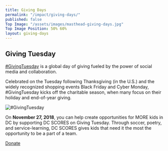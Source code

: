 ```yaml
---
title: Giving Days
permalink: "/impact/giving-days/"
published: false
Top Image: "/assets/images/masthead-giving-days.jpg"
Top Image Position: 50% 60%
layout: giving-days
---
```


## Giving Tuesday

[#GivingTuesday](https://www.givingtuesday.org/) is a global day of giving fueled by the power of social media and collaboration. 

Celebrated on the Tuesday following Thanksgiving (in the U.S.) and the widely recognized shopping events Black Friday and Cyber Monday, #GivingTuesday kicks off the charitable season, when many focus on their holiday and end-of-year giving.

![#GivingTuesday](/uploads/gt-2018.png)

On **November 27, 2018**, you can help create opportunities for MORE kids in DC by supporting DC SCORES on Giving Tuesday. Through soccer, poetry, and service-learning, DC SCORES gives kids that need it the most the opportunity to be a part of a team.

[Donate](http://bit.ly/DCSgivingtuesday)
